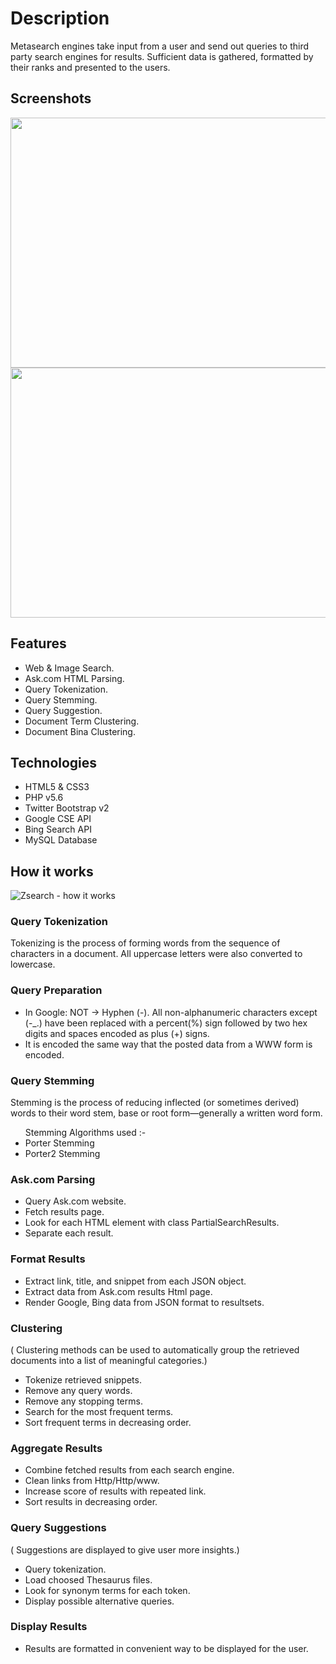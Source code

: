 
# Description
Metasearch engines take input from a user and send out queries to third party search engines for results. 
Sufficient data is gathered, formatted by their ranks and presented to the users.
## Screenshots
 <img src="https://i.imgur.com/2nmnWRF.png" width="600" height="400"/> <img src="https://imgur.com/GkUPKHE.png" width="600" height="400" />
## Features
<ul>
<li> Web & Image Search.</li>
<li> Ask.com HTML Parsing.</li>
<li> Query Tokenization.</li>
<li> Query Stemming.</li>
<li> Query Suggestion.</li>
<li> Document Term Clustering.</li>
<li> Document Bina Clustering.</li>
</ul>

## Technologies
<ul>
<li> HTML5 & CSS3 </li>
<li> PHP v5.6 </li>
<li> Twitter Bootstrap v2 </li>
<li> Google CSE API </li>
<li> Bing Search API </li>
<li> MySQL Database </li>
</ul>

## How it works
<img src="https://i.imgur.com/yBUDS1H.png" alt="Zsearch - how it works"/>

### Query Tokenization
Tokenizing is the process of forming words from the sequence of characters in a document. All uppercase letters were also
converted to lowercase.

### Query Preparation
- In Google: NOT -> Hyphen (-). All non-alphanumeric characters except (-_.) have been replaced with a percent(%) sign followed by two hex digits and spaces encoded as plus (+) signs.
- It is encoded the same way that the
posted data from a WWW form is
encoded.

### Query Stemming
Stemming is the process of reducing inflected (or sometimes derived) words to their word stem, base or root form—generally a written word form.
<ul> Stemming Algorithms used :- 
  <li> Porter Stemming </li>
  <li> Porter2 Stemming </li>
 </ul> 

### Ask.com Parsing
- Query Ask.com website.
- Fetch results page.
- Look for each HTML element with class PartialSearchResults.
- Separate each result.

### Format Results
- Extract link, title, and snippet from each JSON object.
- Extract data from Ask.com results Html page.
- Render Google, Bing data from JSON format to resultsets.

### Clustering 
( Clustering methods can be used to automatically group the retrieved documents into a list of meaningful categories.)
- Tokenize retrieved snippets.
- Remove any query words.
- Remove any stopping terms.
- Search for the most frequent terms.
- Sort frequent terms in decreasing order.

### Aggregate Results

- Combine fetched results from each search engine.
- Clean links from Http/Http/www.
- Increase score of results with repeated link.
- Sort results in decreasing order.

### Query Suggestions

( Suggestions are displayed to give user more insights.)
- Query tokenization.
- Load choosed Thesaurus files.
- Look for synonym terms for each token.
- Display possible alternative queries.

### Display Results
- Results are formatted in convenient way to be displayed for the user.
